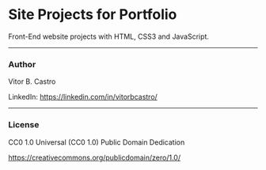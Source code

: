 # Site Projects for Portfolio
Front-End website projects with HTML, CSS3 and JavaScript.

---

### Author
Vitor B. Castro

LinkedIn: https://linkedin.com/in/vitorbcastro/

---

### License
CC0 1.0 Universal (CC0 1.0) Public Domain Dedication

https://creativecommons.org/publicdomain/zero/1.0/
